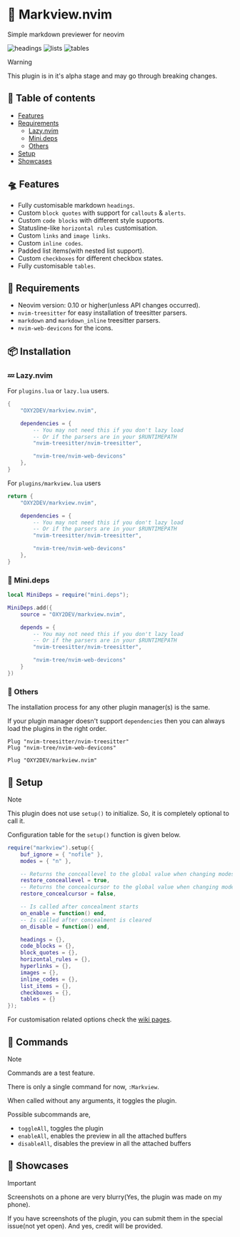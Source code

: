 # 📜 Markview.nvim

<p text-align="center">Simple markdown previewer for neovim</p>

![headings](./images/headings.jpg)
![lists](./images/lists.jpg)
![tables](./images/tables.jpg)

>[!WARNING]
> This plugin is in it's alpha stage and may go through breaking changes.

## 📑 Table of contents

- [Features](#features)
- [Requirements](#requirements)
  - [Lazy.nvim](#lazy.nvim)
  - [Mini.deps](#mini.deps)
  - [Others](#others)
- [Setup](#setup)
- [Showcases](#showcases)

## 🛸 Features

- Fully customisable markdown `headings`.
- Custom `block quotes` with support for `callouts` & `alerts`.
- Custom `code blocks` with different style supports.
- Statusline-like `horizontal rules` customisation.
- Custom `links` and `image links`.
- Custom `inline codes`.
- Padded list items(with nested list support).
- Custom `checkboxes` for different checkbox states.
- Fully customisable `tables`.

## 🔭 Requirements

- Neovim version: 0.10 or higher(unless API changes occurred).
- `nvim-treesitter` for easy installation of treesitter parsers.
- `markdown` and `markdown_inline` treesitter parsers.
- `nvim-web-devicons` for the icons.

## 📦 Installation

### 💤 Lazy.nvim

For `plugins.lua` or `lazy.lua` users.

```lua
{
    "OXY2DEV/markview.nvim",

    dependencies = {
        -- You may not need this if you don't lazy load
        -- Or if the parsers are in your $RUNTIMEPATH
        "nvim-treesitter/nvim-treesitter",

        "nvim-tree/nvim-web-devicons"
    },
}
```

For `plugins/markview.lua` users

```lua
return {
    "OXY2DEV/markview.nvim",

    dependencies = {
        -- You may not need this if you don't lazy load
        -- Or if the parsers are in your $RUNTIMEPATH
        "nvim-treesitter/nvim-treesitter",

        "nvim-tree/nvim-web-devicons"
    },
}
```

### 🦠 Mini.deps

```lua
local MiniDeps = require("mini.deps");

MiniDeps.add({
    source = "OXY2DEV/markview.nvim",

    depends = {
        -- You may not need this if you don't lazy load
        -- Or if the parsers are in your $RUNTIMEPATH
        "nvim-treesitter/nvim-treesitter",

        "nvim-tree/nvim-web-devicons"
    }
})
```

### 🤔 Others

The installation process for any other plugin manager(s) is the same.

If your plugin manager doesn't support `dependencies` then you can always load the plugins in the right order.

```vim
Plug "nvim-treesitter/nvim-treesitter"
Plug "nvim-tree/nvim-web-devicons"

Plug "OXY2DEV/markview.nvim"
```

## 🧭 Setup

>[!NOTE]
> This plugin does not use `setup()` to initialize. So, it is completely optional to call it.

Configuration table for the `setup()` function is given below.

```lua
require("markview").setup({
    buf_ignore = { "nofile" },
    modes = { "n" },

    -- Returns the conceallevel to the global value when changing modes
    restore_conceallevel = true,
    -- Returns the concealcursor to the global value when changing modes
    restore_concealcursor = false,

    -- Is called after concealment starts
    on_enable = function() end,
    -- Is called after concealment is cleared
    on_disable = function() end,

    headings = {},
    code_blocks = {},
    block_quotes = {},
    horizontal_rules = {},
    hyperlinks = {},
    images = {},
    inline_codes = {},
    list_items = {},
    checkboxes = {},
    tables = {}
});
```

 For customisation related options check the [wiki pages](https://github.com/OXY2DEV/markview.nvim/wiki).

## 🎹 Commands

>[!NOTE]
> Commands are a test feature.

There is only a single command for now, `:Markview`.

When called without any arguments, it toggles the plugin.

Possible subcommands are,

- `toggleAll`, toggles the plugin
- `enableAll`, enables the preview in all the attached buffers
- `disableAll`, disables the preview in all the attached buffers


## 👾 Showcases

>[!IMPORTANT]
> Screenshots on a phone are very blurry(Yes, the plugin was made on my phone).
>
> If you have screenshots of the plugin, you can submit them in the special issue(not yet open). And yes, credit will be provided.


